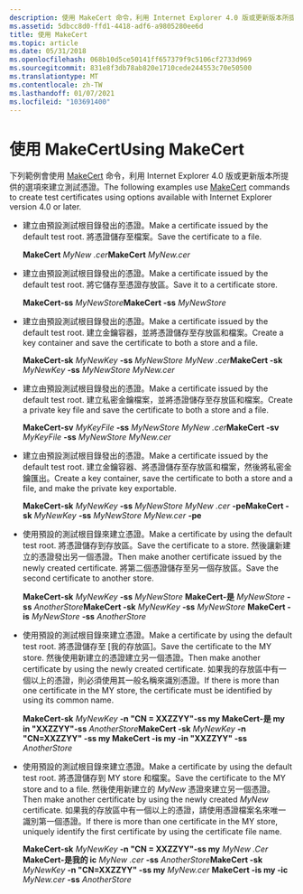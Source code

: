 ```yaml
---
description: 使用 MakeCert 命令，利用 Internet Explorer 4.0 版或更新版本所提供的選項來建立測試憑證。
ms.assetid: 5dbcc8d0-ffd1-4418-adf6-a9805280ee6d
title: 使用 MakeCert
ms.topic: article
ms.date: 05/31/2018
ms.openlocfilehash: 068b10d5ce50141ff657379f9c5106cf2733d969
ms.sourcegitcommit: 831e8f3db78ab820e1710cede244553c70e50500
ms.translationtype: MT
ms.contentlocale: zh-TW
ms.lasthandoff: 01/07/2021
ms.locfileid: "103691400"
---
```

# <a name="using-makecert"></a><span data-ttu-id="b6c06-103">使用 MakeCert</span><span class="sxs-lookup"><span data-stu-id="b6c06-103">Using MakeCert</span></span>

<span data-ttu-id="b6c06-104">下列範例會使用 [MakeCert](makecert.md) 命令，利用 Internet Explorer 4.0 版或更新版本所提供的選項來建立測試憑證。</span><span class="sxs-lookup"><span data-stu-id="b6c06-104">The following examples use [MakeCert](makecert.md) commands to create test certificates using options available with Internet Explorer version 4.0 or later.</span></span>

-   <span data-ttu-id="b6c06-105">建立由預設測試根目錄發出的憑證。</span><span class="sxs-lookup"><span data-stu-id="b6c06-105">Make a certificate issued by the default test root.</span></span> <span data-ttu-id="b6c06-106">將憑證儲存至檔案。</span><span class="sxs-lookup"><span data-stu-id="b6c06-106">Save the certificate to a file.</span></span>

    <span data-ttu-id="b6c06-107">**MakeCert** *MyNew .cer*</span><span class="sxs-lookup"><span data-stu-id="b6c06-107">**MakeCert** *MyNew.cer*</span></span>

-   <span data-ttu-id="b6c06-108">建立由預設測試根目錄發出的憑證。</span><span class="sxs-lookup"><span data-stu-id="b6c06-108">Make a certificate issued by the default test root.</span></span> <span data-ttu-id="b6c06-109">將它儲存至憑證存放區。</span><span class="sxs-lookup"><span data-stu-id="b6c06-109">Save it to a certificate store.</span></span>

    <span data-ttu-id="b6c06-110">**MakeCert-ss** *MyNewStore*</span><span class="sxs-lookup"><span data-stu-id="b6c06-110">**MakeCert -ss** *MyNewStore*</span></span>

-   <span data-ttu-id="b6c06-111">建立由預設測試根目錄發出的憑證。</span><span class="sxs-lookup"><span data-stu-id="b6c06-111">Make a certificate issued by the default test root.</span></span> <span data-ttu-id="b6c06-112">建立金鑰容器，並將憑證儲存至存放區和檔案。</span><span class="sxs-lookup"><span data-stu-id="b6c06-112">Create a key container and save the certificate to both a store and a file.</span></span>

    <span data-ttu-id="b6c06-113">**MakeCert-sk** *MyNewKey* **-ss** *MyNewStore* *MyNew .cer*</span><span class="sxs-lookup"><span data-stu-id="b6c06-113">**MakeCert -sk** *MyNewKey* **-ss** *MyNewStore* *MyNew.cer*</span></span>

-   <span data-ttu-id="b6c06-114">建立由預設測試根目錄發出的憑證。</span><span class="sxs-lookup"><span data-stu-id="b6c06-114">Make a certificate issued by the default test root.</span></span> <span data-ttu-id="b6c06-115">建立私密金鑰檔案，並將憑證儲存至存放區和檔案。</span><span class="sxs-lookup"><span data-stu-id="b6c06-115">Create a private key file and save the certificate to both a store and a file.</span></span>

    <span data-ttu-id="b6c06-116">**MakeCert-sv** *MyKeyFile* **-ss** *MyNewStore* *MyNew .cer*</span><span class="sxs-lookup"><span data-stu-id="b6c06-116">**MakeCert -sv** *MyKeyFile* **-ss** *MyNewStore* *MyNew.cer*</span></span>

-   <span data-ttu-id="b6c06-117">建立由預設測試根目錄發出的憑證。</span><span class="sxs-lookup"><span data-stu-id="b6c06-117">Make a certificate issued by the default test root.</span></span> <span data-ttu-id="b6c06-118">建立金鑰容器、將憑證儲存至存放區和檔案，然後將私密金鑰匯出。</span><span class="sxs-lookup"><span data-stu-id="b6c06-118">Create a key container, save the certificate to both a store and a file, and make the private key exportable.</span></span>

    <span data-ttu-id="b6c06-119">**MakeCert-sk** *MyNewKey* **-ss** *MyNewStore* *MyNew .cer* **-pe**</span><span class="sxs-lookup"><span data-stu-id="b6c06-119">**MakeCert -sk** *MyNewKey* **-ss** *MyNewStore* *MyNew.cer* **-pe**</span></span>

-   <span data-ttu-id="b6c06-120">使用預設的測試根目錄來建立憑證。</span><span class="sxs-lookup"><span data-stu-id="b6c06-120">Make a certificate by using the default test root.</span></span> <span data-ttu-id="b6c06-121">將憑證儲存到存放區。</span><span class="sxs-lookup"><span data-stu-id="b6c06-121">Save the certificate to a store.</span></span> <span data-ttu-id="b6c06-122">然後讓新建立的憑證發出另一個憑證。</span><span class="sxs-lookup"><span data-stu-id="b6c06-122">Then make another certificate issued by the newly created certificate.</span></span> <span data-ttu-id="b6c06-123">將第二個憑證儲存至另一個存放區。</span><span class="sxs-lookup"><span data-stu-id="b6c06-123">Save the second certificate to another store.</span></span>

    <span data-ttu-id="b6c06-124">**MakeCert-sk** *MyNewKey* **-ss** *MyNewStore* **MakeCert-是** *MyNewStore* **-ss** *AnotherStore*</span><span class="sxs-lookup"><span data-stu-id="b6c06-124">**MakeCert -sk** *MyNewKey* **-ss** *MyNewStore* **MakeCert -is** *MyNewStore* **-ss** *AnotherStore*</span></span>

-   <span data-ttu-id="b6c06-125">使用預設的測試根目錄來建立憑證。</span><span class="sxs-lookup"><span data-stu-id="b6c06-125">Make a certificate by using the default test root.</span></span> <span data-ttu-id="b6c06-126">將憑證儲存至 [我的存放區]。</span><span class="sxs-lookup"><span data-stu-id="b6c06-126">Save the certificate to the MY store.</span></span> <span data-ttu-id="b6c06-127">然後使用新建立的憑證建立另一個憑證。</span><span class="sxs-lookup"><span data-stu-id="b6c06-127">Then make another certificate by using the newly created certificate.</span></span> <span data-ttu-id="b6c06-128">如果我的存放區中有一個以上的憑證，則必須使用其一般名稱來識別憑證。</span><span class="sxs-lookup"><span data-stu-id="b6c06-128">If there is more than one certificate in the MY store, the certificate must be identified by using its common name.</span></span>

    <span data-ttu-id="b6c06-129">**MakeCert-sk** *MyNewKey* **-n "CN = XXZZYY"-ss my MakeCert-是 my in "XXZZYY"-ss** *AnotherStore*</span><span class="sxs-lookup"><span data-stu-id="b6c06-129">**MakeCert -sk** *MyNewKey* **-n "CN=XXZZYY" -ss my MakeCert -is my -in "XXZZYY" -ss** *AnotherStore*</span></span>

-   <span data-ttu-id="b6c06-130">使用預設的測試根目錄來建立憑證。</span><span class="sxs-lookup"><span data-stu-id="b6c06-130">Make a certificate by using the default test root.</span></span> <span data-ttu-id="b6c06-131">將憑證儲存到 MY store 和檔案。</span><span class="sxs-lookup"><span data-stu-id="b6c06-131">Save the certificate to the MY store and to a file.</span></span> <span data-ttu-id="b6c06-132">然後使用新建立的 *MyNew* 憑證來建立另一個憑證。</span><span class="sxs-lookup"><span data-stu-id="b6c06-132">Then make another certificate by using the newly created *MyNew* certificate.</span></span> <span data-ttu-id="b6c06-133">如果我的存放區中有一個以上的憑證，請使用憑證檔案名來唯一識別第一個憑證。</span><span class="sxs-lookup"><span data-stu-id="b6c06-133">If there is more than one certificate in the MY store, uniquely identify the first certificate by using the certificate file name.</span></span>

    <span data-ttu-id="b6c06-134">**MakeCert-sk** *MyNewKey* **-n "CN = XXZZYY"-ss my** *MyNew .Cer* **MakeCert-是我的 ic** *MyNew .cer* **-ss** *AnotherStore*</span><span class="sxs-lookup"><span data-stu-id="b6c06-134">**MakeCert -sk** *MyNewKey* **-n "CN=XXZZYY" -ss my** *MyNew.cer* **MakeCert -is my -ic** *MyNew.cer* **-ss** *AnotherStore*</span></span>

 

 



